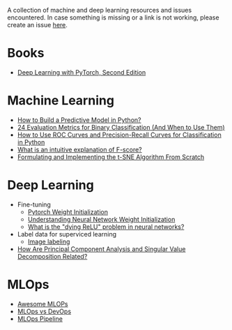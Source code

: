 A collection of machine and deep learning resources and issues encountered.
In case something is missing or a link is not working, please create an issue [here](https://github.com/vpapaioannou/machine_deep_learning_resources/issues).

# Books

- [Deep Learning with PyTorch, Second Edition](https://www.manning.com/books/deep-learning-with-pytorch-second-edition)

# Machine Learning

- [How to Build a Predictive Model in Python?](https://365datascience.com/tutorials/python-tutorials/predictive-model-python/)
- [24 Evaluation Metrics for Binary Classification (And When to Use Them)](https://neptune.ai/blog/evaluation-metrics-binary-classification?utm_campaign=blog-evaluation-metrics-binary-classification&utm_content=blog&utm_medium=answer&utm_source=quora)
- [How to Use ROC Curves and Precision-Recall Curves for Classification in Python](https://machinelearningmastery.com/roc-curves-and-precision-recall-curves-for-classification-in-python/)
- [What is an intuitive explanation of F-score?](https://www.quora.com/What-is-an-intuitive-explanation-of-F-score?share=1)
- [Formulating and Implementing the t-SNE Algorithm From Scratch](https://www.dailydoseofds.com/formulating-and-implementing-the-t-sne-algorithm-from-scratch/)

# Deep Learning

- Fine-tuning
  - [Pytorch Weight Initialization](https://stackoverflow.com/questions/49433936/how-to-initialize-weights-in-pytorch)
  - [Understanding Neural Network Weight Initialization](https://intoli.com/blog/neural-network-initialization/)
  - [What is the "dying ReLU" problem in neural networks?](https://datascience.stackexchange.com/questions/5706/what-is-the-dying-relu-problem-in-neural-networks)
- Label data for superviced learning
  - [Image labeling](https://github.com/wkentaro/labelme)
- [How Are Principal Component Analysis and Singular Value Decomposition Related?](https://intoli.com/blog/pca-and-svd/)
    
# MLOps

- [Awesome MLOPs](https://github.com/kelvins/awesome-mlops)
- [MLOps vs DevOps](https://aws.amazon.com/what-is/mlops/)
- [MLOps Pipeline](https://github.com/vpapaioannou/machine_deep_learning_resources/blob/main/3-ML-Lifecycle-Detail.jpg)
